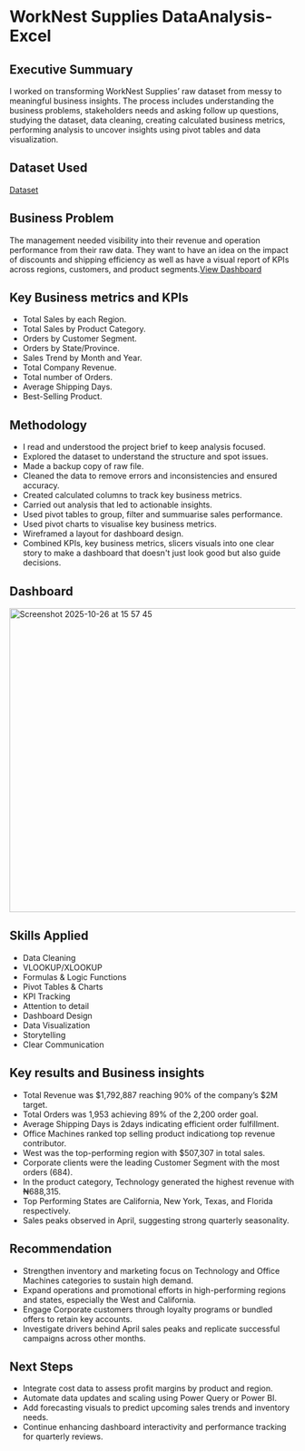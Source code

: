 # WorkNest Supplies DataAnalysis-Excel
## Executive Summuary
I worked on transforming WorkNest Supplies’ raw dataset from messy to meaningful business insights. The process includes understanding the business problems, stakeholders needs and asking follow up questions, studying the dataset, data cleaning, creating calculated business metrics, performing analysis to uncover insights using pivot tables and data visualization.

## Dataset Used
<a href="https://github.com/Phartemah/Sales-and-Operations-Performance-Analysis_Excel/blob/main/WorkNest%20Supplies%20RawData.xlsx">Dataset</a>

## Business Problem
The management needed visibility into their revenue and operation performance from their raw data. They want to have an idea on the impact of discounts and shipping efficiency as well as have a visual report of KPIs across regions, customers, and product segments.<a href="https://github.com/Phartemah/Sales-and-Operations-Performance-Analysis_Excel/blob/main/Screenshot%202025-10-26%20at%2015.57.45.png">View Dashboard</a> 

## Key Business metrics and KPIs
- Total Sales by each Region.
- Total Sales by Product Category.
- Orders by Customer Segment.
- Orders by State/Province.
- Sales Trend by Month and Year.
- Total Company Revenue.
- Total number of Orders.
- Average Shipping Days.
- Best-Selling Product. 

## Methodology
- I read and understood the project brief to keep analysis focused.
- Explored the dataset to understand the structure and spot issues.
- Made a backup copy of raw file.
- Cleaned the data to remove errors and inconsistencies and ensured accuracy.
- Created calculated columns to track key business metrics.
- Carried out analysis that led to actionable insights.
- Used pivot tables to group, filter and summuarise sales performance.
- Used pivot charts to visualise key business metrics.
- Wireframed a layout for dashboard design.
- Combined KPIs, key business metrics, slicers visuals into one clear story to make a dashboard that doesn't just look good but also guide decisions.

## Dashboard
<img width="952" height="536" alt="Screenshot 2025-10-26 at 15 57 45" src="https://github.com/user-attachments/assets/69af0180-4da9-4231-bc71-c39e0309c562" />

## Skills Applied
- Data Cleaning
- VLOOKUP/XLOOKUP
- Formulas & Logic Functions
- Pivot Tables & Charts
- KPI Tracking
- Attention to detail
- Dashboard Design
- Data Visualization
- Storytelling
- Clear Communication

## Key results and Business insights
- Total Revenue was $1,792,887 reaching 90% of the company’s $2M target.
- Total Orders was 1,953 achieving 89% of the 2,200 order goal.
- Average Shipping Days is 2days indicating efficient order fulfillment.
- Office Machines ranked top selling product indicationg top revenue contributor.
- West was the top-performing region with $507,307 in total sales.
- Corporate clients were the leading Customer Segment with the most orders (684).
- In the product category, Technology generated the highest revenue with ₦688,315.
- Top Performing States are California, New York, Texas, and Florida respectively.
- Sales peaks observed in April, suggesting strong quarterly seasonality.

## Recommendation
- Strengthen inventory and marketing focus on Technology and Office Machines categories to sustain high demand.
- Expand operations and promotional efforts in high-performing regions and states, especially the West and California.
- Engage Corporate customers through loyalty programs or bundled offers to retain key accounts.
- Investigate drivers behind April sales peaks and replicate successful campaigns across other months.

## Next Steps
- Integrate cost data to assess profit margins by product and region.
- Automate data updates and scaling using Power Query or Power BI.
- Add forecasting visuals to predict upcoming sales trends and inventory needs.
- Continue enhancing dashboard interactivity and performance tracking for quarterly reviews.
